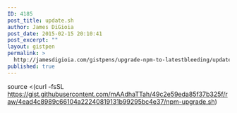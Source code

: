 ```yaml
---
ID: 4185
post_title: update.sh
author: James DiGioia
post_date: 2015-02-15 20:10:41
post_excerpt: ""
layout: gistpen
permalink: >
  http://jamesdigioia.com/gistpens/upgrade-npm-to-latestbleeding/update-sh/
published: true
---
```

source <(curl -fsSL https://gist.githubusercontent.com/mAAdhaTTah/49c2e59eda85f37b325f/raw/4ead4c8989c66104a22240819131b99295bc4e37/npm-upgrade.sh)